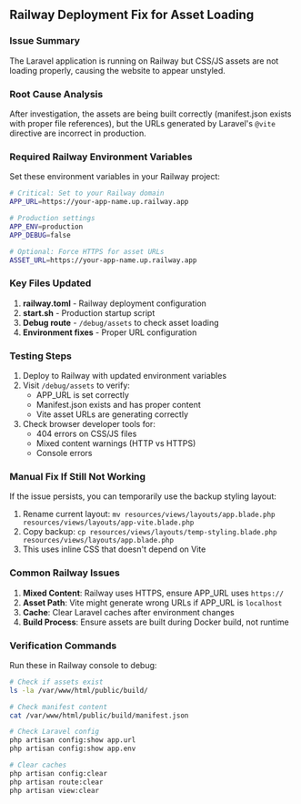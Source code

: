 ## Railway Deployment Fix for Asset Loading

### Issue Summary
The Laravel application is running on Railway but CSS/JS assets are not loading properly, causing the website to appear unstyled.

### Root Cause Analysis
After investigation, the assets are being built correctly (manifest.json exists with proper file references), but the URLs generated by Laravel's `@vite` directive are incorrect in production.

### Required Railway Environment Variables

Set these environment variables in your Railway project:

```bash
# Critical: Set to your Railway domain
APP_URL=https://your-app-name.up.railway.app

# Production settings
APP_ENV=production
APP_DEBUG=false

# Optional: Force HTTPS for asset URLs
ASSET_URL=https://your-app-name.up.railway.app
```

### Key Files Updated

1. **railway.toml** - Railway deployment configuration
2. **start.sh** - Production startup script
3. **Debug route** - `/debug/assets` to check asset loading
4. **Environment fixes** - Proper URL configuration

### Testing Steps

1. Deploy to Railway with updated environment variables
2. Visit `/debug/assets` to verify:
   - APP_URL is set correctly
   - Manifest.json exists and has proper content
   - Vite asset URLs are generating correctly
3. Check browser developer tools for:
   - 404 errors on CSS/JS files
   - Mixed content warnings (HTTP vs HTTPS)
   - Console errors

### Manual Fix If Still Not Working

If the issue persists, you can temporarily use the backup styling layout:

1. Rename current layout: `mv resources/views/layouts/app.blade.php resources/views/layouts/app-vite.blade.php`
2. Copy backup: `cp resources/views/layouts/temp-styling.blade.php resources/views/layouts/app.blade.php`
3. This uses inline CSS that doesn't depend on Vite

### Common Railway Issues

1. **Mixed Content**: Railway uses HTTPS, ensure APP_URL uses `https://`
2. **Asset Path**: Vite might generate wrong URLs if APP_URL is `localhost`
3. **Cache**: Clear Laravel caches after environment changes
4. **Build Process**: Ensure assets are built during Docker build, not runtime

### Verification Commands

Run these in Railway console to debug:

```bash
# Check if assets exist
ls -la /var/www/html/public/build/

# Check manifest content
cat /var/www/html/public/build/manifest.json

# Check Laravel config
php artisan config:show app.url
php artisan config:show app.env

# Clear caches
php artisan config:clear
php artisan route:clear
php artisan view:clear
```